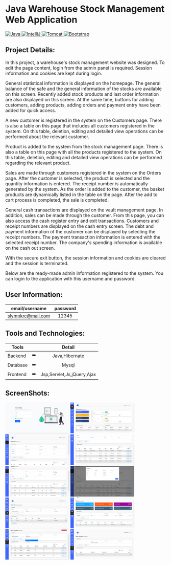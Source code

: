 # Java Warehouse Stock Management Web Application

<p>
  <a href="https://github.com/slymnkrc/Java-Mysql-Servlet-Blog-Web-Site-Project">
    <img src="https://img.shields.io/badge/Java-v8-3eb049" alt="Java" data-canonical-src="https://img.shields.io/badge/Java-v8-3eb049" style="max-width: 100%;">
  </a>
  <a href="https://github.com/slymnkrc/Java-Mysql-Servlet-Blog-Web-Site-Project">
    <img src="https://img.shields.io/badge/IntelliJ%20IDEA-v2021.1.3-d10000" alt="IntelliJ" data-canonical-src="https://img.shields.io/badge/IntelliJ%20IDEA-v2021.1.3-d10000"        style="max-width: 100%;">
  </a>
  <a href="https://github.com/slymnkrc/Java-Mysql-Servlet-Blog-Web-Site-Project">
    <img src="https://img.shields.io/badge/Tomcat-v9.0.50-e46e2e" alt="Tomcat" data-canonical-src="https://img.shields.io/badge/Tomcat-v9.0.50-e46e2e" style="max-width: 100%;">
  </a>
  <a href="https://github.com/slymnkrc/Java-Mysql-Servlet-Blog-Web-Site-Project">
    <img src="https://img.shields.io/badge/Bootstrap-v5.0-306998" alt="Bootstrap" data-canonical-src="https://img.shields.io/badge/Bootstrap-v5.0-306998" style="max-width:           100%;">
  </a>
</p>

## Project Details:

In this project, a warehouse's stock management website was designed. To edit the page content, login from the admin panel is required. Session information and cookies are kept during login.

General statistical information is displayed on the homepage. The general balance of the safe and the general information of the stocks are available on this screen. Recently added stock products and last order information are also displayed on this screen. At the same time, buttons for adding customers, adding products, adding orders and payment entry have been added for quick access.

A new customer is registered in the system on the Customers page. There is also a table on this page that includes all customers registered in the system. On this table, deletion, editing and detailed view operations can be performed about the relevant customer.

Product is added to the system from the stock management page. There is also a table on this page with all the products registered to the system. On this table, deletion, editing and detailed view operations can be performed regarding the relevant product.

Sales are made through customers registered in the system on the Orders page. After the customer is selected, the product is selected and the quantity information is entered. The receipt number is automatically generated by the system. As the order is added to the customer, the basket products are dynamically listed in the table on the page. After the add to cart process is completed, the sale is completed.

General cash transactions are displayed on the vault management page. In addition, sales can be made through the customer. From this page, you can also access the cash register entry and exit transactions. Customers and receipt numbers are displayed on the cash entry screen. The debt and payment information of the customer can be displayed by selecting the receipt numbers. The payment transaction information is entered with the selected receipt number. The company's spending information is available on the cash out screen.

With the secure exit button, the session information and cookies are cleared and the session is terminated.

Below are the ready-made admin information registered to the system. You can login to the application with this username and password.

## User Information:

| email/username | password |
| ------------- |:-------------:|
| slymnkrc@mail.com  | 12345 |

## Tools and Technologies:

| Tools |  | Detail |
| ------------- |:-------------:|:-------------:|
| Backend | :arrow_right: | Java,Hibernate|
| Database | :arrow_right: | Mysql |
| Frontend | :arrow_right: | Jsp,Servlet,Js,jQuery,Ajax |


## ScreenShots:

<p>
  
<a href="https://github.com/slymnkrc/Java-Warehouse-Stock-Management-Web-Application/blob/main/images/1.jpg" target="_blank">
<img src="https://github.com/slymnkrc/Java-Warehouse-Stock-Management-Web-Application/blob/main/images/1.jpg" width="200" style="max-width:200%;"></a>
 
<a href="https://github.com/slymnkrc/Java-Warehouse-Stock-Management-Web-Application/blob/main/images/2.jpg" target="_blank">
<img src="https://github.com/slymnkrc/Java-Warehouse-Stock-Management-Web-Application/blob/main/images/2.jpg" width="200" style="max-width:200%;"></a>
  
<a href="https://github.com/slymnkrc/Java-Warehouse-Stock-Management-Web-Application/blob/main/images/3.jpg" target="_blank">
<img src="https://github.com/slymnkrc/Java-Warehouse-Stock-Management-Web-Application/blob/main/images/3.jpg" width="200" style="max-width:200%;"></a>
  
<a href="https://github.com/slymnkrc/Java-Warehouse-Stock-Management-Web-Application/blob/main/images/4.jpg" target="_blank">
<img src="https://github.com/slymnkrc/Java-Warehouse-Stock-Management-Web-Application/blob/main/images/4.jpg" width="200" style="max-width:200%;"></a>
  
<a href="https://github.com/slymnkrc/Java-Warehouse-Stock-Management-Web-Application/blob/main/images/5.jpg" target="_blank">
<img src="https://github.com/slymnkrc/Java-Warehouse-Stock-Management-Web-Application/blob/main/images/5.jpg" width="200" style="max-width:200%;"></a>
  
<a href="https://github.com/slymnkrc/Java-Warehouse-Stock-Management-Web-Application/blob/main/images/6.jpg" target="_blank">
<img src="https://github.com/slymnkrc/Java-Warehouse-Stock-Management-Web-Application/blob/main/images/6.jpg" width="200" style="max-width:200%;"></a>
  
<a href="https://github.com/slymnkrc/Java-Warehouse-Stock-Management-Web-Application/blob/main/images/7.jpg" target="_blank">
<img src="https://github.com/slymnkrc/Java-Warehouse-Stock-Management-Web-Application/blob/main/images/7.jpg" width="200" style="max-width:200%;"></a>
  
<a href="https://github.com/slymnkrc/Java-Warehouse-Stock-Management-Web-Application/blob/main/images/8.jpg" target="_blank">
<img src="https://github.com/slymnkrc/Java-Warehouse-Stock-Management-Web-Application/blob/main/images/8.jpg" width="200" style="max-width:200%;"></a>
  
<a href="https://github.com/slymnkrc/Java-Warehouse-Stock-Management-Web-Application/blob/main/images/9.jpg" target="_blank">
<img src="https://github.com/slymnkrc/Java-Warehouse-Stock-Management-Web-Application/blob/main/images/9.jpg" width="200" style="max-width:200%;"></a>
  
<a href="https://github.com/slymnkrc/Java-Warehouse-Stock-Management-Web-Application/blob/main/images/10.jpg" target="_blank">
<img src="https://github.com/slymnkrc/Java-Warehouse-Stock-Management-Web-Application/blob/main/images/10.jpg" width="200" style="max-width:200%;"></a>

</p>
